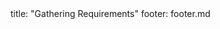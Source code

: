 <frontmatter>
title: "Gathering Requirements"
footer: footer.md
</frontmatter>

<include src="container-inPage-asFlat.md" boilerplate />